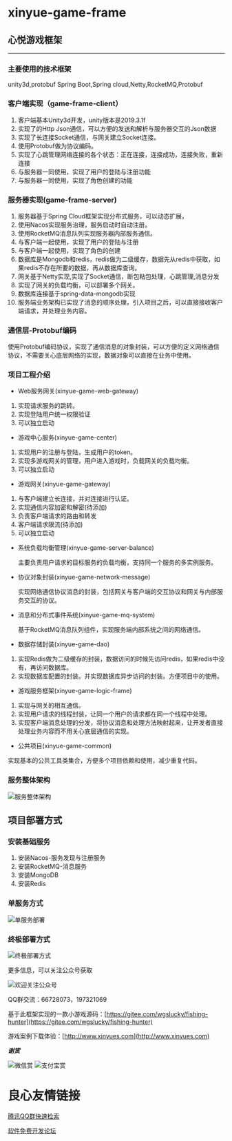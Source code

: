 # xinyue-game-frame

## 心悦游戏框架
------------------------------------------------------------------------------------------------------------------------
### 主要使用的技术框架

unity3d,protobuf
Spring Boot,Spring cloud,Netty,RocketMQ,Protobuf

### 客户端实现（game-frame-client）  
1. 客户端基本Unity3d开发，unity版本是2019.3.1f
2. 实现了的Http Json通信，可以方便的发送和解析与服务器交互的Json数据
3. 实现了长连接Socket通信，与网关建立Socket连接。
4. 使用Protobuf做为协议编码。
6. 实现了心跳管理网络连接的各个状态：正在连接，连接成功，连接失败，重新连接
7. 与服务器一同使用，实现了用户的登陆与注册功能
8. 与服务器一同使用，实现了角色创建的功能

### 服务器实现(game-frame-server)

1. 服务器基于Spring Cloud框架实现分布式服务，可以动态扩展，
2. 使用Nacos实现服务治理，服务启动时自动注册。
3. 使用RocketMQ消息队列实现服务器内部服务通信。
4. 与客户端一起使用，实现了用户的登陆与注册
5. 与客户端一起使用，实现了角色的创建
6. 数据库是Mongodb和redis，redis做为二级缓存，数据先从redis中获取，如果redis不存在所要的数据，再从数据库查询。
7. 网关基于Netty实现,实现了Socket通信，断包粘包处理，心跳管理,消息分发
8. 实现了网关的负载均衡，可以部署多个网关。
9. 数据库连接基于spring-data-mongodb实现
10. 服务端业务架构已实现了消息的顺序处理，引入项目之后，可以直接接收客户端请求，并处理业务内容。

### 通信层-Protobuf编码

使用Protobuf编码协议，实现了通信消息的对象封装，可以方便的定义网络通信协议，不需要关心底层网络的实现，数据对象可以直接在业务中使用。


### 项目工程介绍

* Web服务网关(xinyue-game-web-gateway)

1. 实现请求服务的跳转。 
2. 实现登陆用户统一权限验证
3. 可以独立启动

* 游戏中心服务(xinyue-game-center)

1. 实现用户的注册与登陆，生成用户的token。 
2. 实现多游戏网关的管理，用户进入游戏时，负载网关的负载均衡。
3. 可以独立启动

* 游戏网关(xinyue-game-gateway)

1. 与客户端建立长连接，并对连接进行认证。
2. 实现通信内容加密和解密(待添加)
3. 负责客户端请求的路由和转发
4. 客户端请求限流(待添加)
5. 可以独立启动

* 系统负载均衡管理(xinyue-game-server-balance)

  主要负责用户请求的目标服务的负载均衡，支持同一个服务的多实例服务。

* 协议对象封装(xinyue-game-network-message)

  实现网络通信协议消息的封装，包括网关与客户端的交互协议和网关与内部服务交互的协议。

* 消息和分布式事件系统(xinyue-game-mq-system)

  基于RocketMQ消息队列组件，实现服务端内部系统之间的网络通信。

* 数据存储封装(xinyue-game-dao)

1. 实现Redis做为二级缓存的封装，数据访问的时候先访问redis，如果redis中没有，再访问数据库。
2. 实现数据库配置的封装。并实现数据库异步访问的封装。方便项目中的使用。

* 游戏服务框架(xinyue-game-logic-frame)

1. 实现与网关的相互通信。
2. 实现用户请求的线程封装，让同一个用户的请求都在同一个线程中处理。
3. 实现客户端消息处理的分发，将协议消息和处理方法映射起来，让开发者直接处理业务内容而不用关心底层通信的实现。

* 公共项目(xinyue-game-common)

实现基本的公共工具类集合，方便多个项目依赖和使用，减少重复代码。

### 服务整体架构

![服务整体架构](https://images.gitee.com/uploads/images/2020/0322/223737_3e419f4e_23677.png "屏幕截图.png")

## 项目部署方式

### 安装基础服务

1. 安装Nacos-服务发现与注册服务
2. 安装RocketMQ-消息服务
3. 安装MongoDB
4. 安装Redis

### 单服务方式

![单服务部署](https://images.gitee.com/uploads/images/2020/0322/224126_e73a9df1_23677.png "屏幕截图.png")

### 终极部署方式

![终极部署方式](https://images.gitee.com/uploads/images/2020/0322/225552_cd07e9d1_23677.png "屏幕截图.png")



更多信息，可以关注公众号获取

![欢迎关注公众号](https://images.gitee.com/uploads/images/2020/0307/145153_d26d192a_23677.png "QQ截图20191104223446.png")

QQ群交流：66728073，197321069

基于此框架实现的一款小游戏源码：[https://gitee.com/wgslucky/fishing-hunter](https://gitee.com/wgslucky/fishing-hunter)

游戏案例下载体验：[http://www.xinyues.com](http://www.xinyues.com)


 **_谢赏_** 

 

![微信赏](https://images.gitee.com/uploads/images/2020/0307/154538_834a1c88_23677.png "weixinpay.png")
![支付宝赏](https://images.gitee.com/uploads/images/2020/0307/154557_1c872fd7_23677.png "zhifubaopay.png")


 # 良心友情链接

[腾讯QQ群快速检索](http://u.720life.cn/s/8cf73f7c)

[软件免费开发论坛](http://u.720life.cn/s/bbb01dc0)